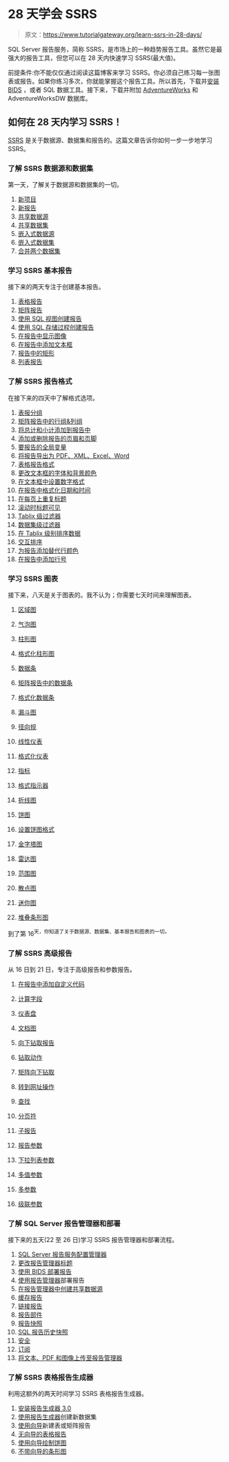 # 28 天学会 SSRS

> 原文：<https://www.tutorialgateway.org/learn-ssrs-in-28-days/>

SQL Server 报告服务，简称 SSRS，是市场上的一种趋势报告工具。虽然它是最强大的报告工具，但您可以在 28 天内快速学习 SSRS(最大值)。

前提条件:你不能仅仅通过阅读这篇博客来学习 SSRS。你必须自己练习每一张图表或报告。如果你练习多次，你就能掌握这个报告工具。所以首先，下载并[安装 BIDS](https://www.tutorialgateway.org/install-sql-server-data-tools/) ，或者 SQL 数据工具。接下来，下载并附加 [AdventureWorks](https://www.tutorialgateway.org/download-and-install-adventureworks-database/) 和 AdventureWorksDW 数据库。

## 如何在 28 天内学习 SSRS！

[SSRS](https://www.tutorialgateway.org/ssrs/) 是关于数据源、数据集和报告的。这篇文章告诉你如何一步一步地学习 SSRS。

### 了解 SSRS 数据源和数据集

第一天，了解关于数据源和数据集的一切。

1.  [新项目](https://www.tutorialgateway.org/create-new-project-in-ssrs/)
2.  [新报告](https://www.tutorialgateway.org/create-a-new-report-in-ssrs/)
3.  [共享数据源](https://www.tutorialgateway.org/ssrs-shared-data-source/)
4.  [共享数据集](https://www.tutorialgateway.org/shared-dataset-in-ssrs/)
5.  [嵌入式数据源](https://www.tutorialgateway.org/embedded-data-source-in-ssrs/)
6.  [嵌入式数据集](https://www.tutorialgateway.org/embedded-dataset-in-ssrs/)
7.  [合并两个数据集](https://www.tutorialgateway.org/ssrs-lookup-function/)

### 学习 SSRS 基本报告

接下来的两天专注于创建基本报告。

1.  [表格报告](https://www.tutorialgateway.org/ssrs-table-report/)
2.  [矩阵报告](https://www.tutorialgateway.org/ssrs-matrix-report/)
3.  [使用 SQL 视图创建报告](https://www.tutorialgateway.org/create-ssrs-report-using-views/)
4.  [使用 SQL 存储过程创建报告](https://www.tutorialgateway.org/create-ssrs-report-using-stored-procedure/)
5.  [在报告中显示图像](https://www.tutorialgateway.org/display-image-in-ssrs-report/)
6.  [在报告中添加文本框](https://www.tutorialgateway.org/add-textbox-to-ssrs-report/)
7.  [报告中的矩形](https://www.tutorialgateway.org/add-rectangle-to-ssrs-report/)
8.  [列表报告](https://www.tutorialgateway.org/create-a-list-report-in-ssrs/)

### 了解 SSRS 报告格式

在接下来的四天中了解格式选项。

1.  [表报分组](https://www.tutorialgateway.org/ssrs-grouping-in-table-reports/)
2.  [矩阵报告中的行组&列组](https://www.tutorialgateway.org/grouping-in-ssrs-matrix-reports/)
3.  [将总计和小计添加到报告中](https://www.tutorialgateway.org/add-total-and-subtotal-to-ssrs-report/)
4.  [添加或删除报告的页眉和页脚](https://www.tutorialgateway.org/add-headers-and-footers-to-ssrs-report/)
5.  [要报告的全局变量](https://www.tutorialgateway.org/global-references-in-ssrs/)
6.  [将报告导出为 PDF、XML、Excel、Word](https://www.tutorialgateway.org/export-ssrs-report/)
7.  [表格报告格式](https://www.tutorialgateway.org/format-table-report-in-ssrs/)
8.  [更改文本框的字体和背景颜色](https://www.tutorialgateway.org/format-fonts-and-background-of-a-textbox-in-ssrs/)
9.  [在文本框中设置数字格式](https://www.tutorialgateway.org/format-numbers-in-ssrs/)
10.  [在报告中格式化日期和时间](https://www.tutorialgateway.org/format-date-and-time-in-ssrs-report/)
11.  [在每页上重复标题](https://www.tutorialgateway.org/repeat-headers-on-each-page-in-ssrs/)
12.  [滚动时标题可见](https://www.tutorialgateway.org/keep-headers-visible-while-scrolling-in-ssrs/)
13.  [Tablix 级过滤器](https://www.tutorialgateway.org/filters-at-tablix-level-in-ssrs/)
14.  [数据集级过滤器](https://www.tutorialgateway.org/filters-at-dataset-level-in-ssrs/)
15.  [在 Tablix 级别排序数据](https://www.tutorialgateway.org/sorting-in-ssrs-2014/)
16.  [交互排序](https://www.tutorialgateway.org/ssrs-interactive-sort/)
17.  [为报告添加替代行颜色](https://www.tutorialgateway.org/add-alternative-row-color-to-ssrs-report/)
18.  [在报告中添加行号](https://www.tutorialgateway.org/add-row-numbers-to-ssrs-report/)

### 学习 SSRS 图表

接下来，八天是关于图表的。我不认为；你需要七天时间来理解图表。

1.  [区域图](https://www.tutorialgateway.org/area-chart-in-ssrs/)
2.  [气泡图](https://www.tutorialgateway.org/bubble-chart-in-ssrs/)
3.  [柱形图](https://www.tutorialgateway.org/column-chart-in-ssrs/)
4.  [格式化柱形图](https://www.tutorialgateway.org/formatting-column-chart-in-ssrs/)
5.  [数据条](https://www.tutorialgateway.org/data-bars-in-ssrs/)
6.  [矩阵报告中的数据条](https://www.tutorialgateway.org/data-bars-in-ssrs-matrix-reports/)
7.  [格式化数据条](https://www.tutorialgateway.org/formatting-data-bars-in-ssrs/)
8.  [漏斗图](https://www.tutorialgateway.org/funnel-chart-in-ssrs/)
9.  [径向规](https://www.tutorialgateway.org/gauges-in-ssrs/)
10.  [线性仪表](https://www.tutorialgateway.org/linear-gauges-in-ssrs/)
11.  [格式化仪表](https://www.tutorialgateway.org/formatting-gauges-in-ssrs/)

1.  [指标](https://www.tutorialgateway.org/indicators-in-ssrs/)
2.  [格式指示器](https://www.tutorialgateway.org/format-indicators-in-ssrs/)
3.  [折线图](https://www.tutorialgateway.org/line-chart-in-ssrs/)
4.  [饼图](https://www.tutorialgateway.org/pie-chart-in-ssrs/)
5.  [设置饼图格式](https://www.tutorialgateway.org/formatting-pie-chart-in-ssrs/)
6.  [金字塔图](https://www.tutorialgateway.org/pyramid-chart-in-ssrs/)
7.  [雷达图](https://www.tutorialgateway.org/radar-chart-in-ssrs/)
8.  [范围图](https://www.tutorialgateway.org/range-chart-in-ssrs/)
9.  [散点图](https://www.tutorialgateway.org/scatter-plot-in-ssrs/)
10.  [迷你图](https://www.tutorialgateway.org/sparkline-in-ssrs/)
11.  [堆叠条形图](https://www.tutorialgateway.org/stacked-bar-chart-in-ssrs/)

到了第 16<sup>天，你知道了关于数据源、数据集、基本报告和图表的一切。</sup>

### 了解 SSRS 高级报告

从 16 日到 21 日，专注于高级报告和参数报告。

1.  [在报告中添加自定义代码](https://www.tutorialgateway.org/custom-code-in-ssrs-report/)
2.  [计算字段](https://www.tutorialgateway.org/calculated-fields-in-ssrs/)
3.  [仪表盘](https://www.tutorialgateway.org/ssrs-dashboard-reports/)
4.  [文档图](https://www.tutorialgateway.org/document-map-in-ssrs/)
5.  [向下钻取报告](https://www.tutorialgateway.org/ssrs-drill-down-report/)
6.  [钻取动作](https://www.tutorialgateway.org/drill-through-reports-in-ssrs/)
7.  [矩阵向下钻取](https://www.tutorialgateway.org/drill-down-matrix-report-in-ssrs/)
8.  [转到网址操作](https://www.tutorialgateway.org/go-to-url-action-in-ssrs/)

1.  [查找](https://www.tutorialgateway.org/ssrs-lookup-function/)
2.  [分页符](https://www.tutorialgateway.org/insert-page-breaks-in-ssrs-report/)
3.  [子报告](https://www.tutorialgateway.org/ssrs-subreports/)
4.  [报告参数](https://www.tutorialgateway.org/ssrs-report-parameters/)
5.  [下拉列表参数](https://www.tutorialgateway.org/drop-down-list-parameters-in-ssrs/)
6.  [多值参数](https://www.tutorialgateway.org/ssrs-multi-value-parameter/)
7.  [多参数](https://www.tutorialgateway.org/multiple-parameters-in-ssrs/)
8.  [级联参数](https://www.tutorialgateway.org/ssrs-cascading-parameters/)

### 了解 SQL Server 报告管理器和部署

接下来的五天(22 至 26 日)学习 SSRS 报告管理器和部署流程。

1.  [SQL Server 报告服务配置管理器](https://www.tutorialgateway.org/sql-server-reporting-services-configuration-manager/)
2.  [更改报告管理器标题](https://www.tutorialgateway.org/change-ssrs-report-manager-title/)
3.  [使用 BIDS 部署报告](https://www.tutorialgateway.org/deploying-reports-in-ssrs/)
4.  [使用报告管理器](https://www.tutorialgateway.org/deploy-ssrs-reports-using-ssrs-report-manager/)部署报告
5.  [在报告管理器中创建共享数据源](https://www.tutorialgateway.org/data-source-in-ssrs-report-manager/)
6.  [缓存报告](https://www.tutorialgateway.org/cached-reports-in-ssrs/)
7.  [链接报告](https://www.tutorialgateway.org/linked-reports-in-ssrs/)
8.  [报告部件](https://www.tutorialgateway.org/report-parts-in-ssrs/)
9.  [报告快照](https://www.tutorialgateway.org/snapshot-in-ssrs/)
10.  [SQL 报告历史快照](https://www.tutorialgateway.org/report-history-snapshot-in-ssrs/)
11.  [安全](https://www.tutorialgateway.org/security-in-ssrs/)
12.  [订阅](https://www.tutorialgateway.org/report-subscription-in-ssrs/)
13.  [将文本、PDF 和图像上传至报告管理器](https://www.tutorialgateway.org/upload-file-to-ssrs-report-manager/)

### 了解 SSRS 表格报告生成器

利用这额外的两天时间学习 SSRS 表格报告生成器。

1.  [安装报告生成器 3.0](https://www.tutorialgateway.org/install-ssrs-report-builder/)
2.  [使用报告生成器](https://www.tutorialgateway.org/create-a-new-dataset-using-ssrs-report-builder-wizard/)创建新数据集
3.  [使用向导](https://www.tutorialgateway.org/create-a-new-report-in-ssrs-report-builder-wizard/)新建表或矩阵报告
4.  [无向导的表格报告](https://www.tutorialgateway.org/create-new-report-in-ssrs-report-builder/)
5.  [使用向导绘制饼图](https://www.tutorialgateway.org/create-pie-chart-in-ssrs-report-builder-wizard/)
6.  [不带向导的条形图](https://www.tutorialgateway.org/create-bar-chart-in-ssrs-report-builder/)